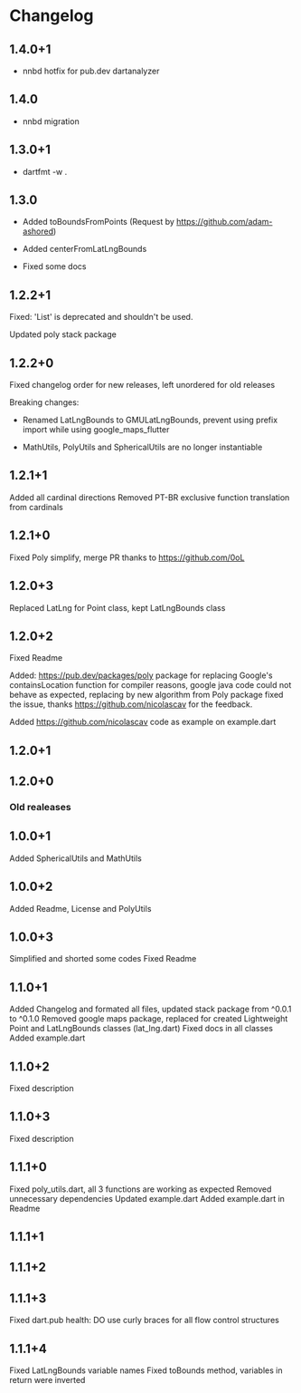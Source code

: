 # Changelog

## 1.4.0+1

* nnbd hotfix for pub.dev dartanalyzer

## 1.4.0

* nnbd migration

## 1.3.0+1

* dartfmt -w .

## 1.3.0

* Added toBoundsFromPoints (Request by <https://github.com/adam-ashored>)

* Added centerFromLatLngBounds

* Fixed some docs

## 1.2.2+1

Fixed: 'List' is deprecated and shouldn't be used.

Updated poly stack package


## 1.2.2+0

Fixed changelog order for new releases, left unordered for old releases

Breaking changes:

- Renamed LatLngBounds to GMULatLngBounds, prevent using prefix import while using google_maps_flutter

- MathUtils, PolyUtils and SphericalUtils are no longer instantiable

## 1.2.1+1

Added all cardinal directions
Removed PT-BR exclusive function translation from cardinals

## 1.2.1+0

Fixed Poly simplify, merge PR thanks to <https://github.com/0oL>

## 1.2.0+3

Replaced LatLng for Point class, kept LatLngBounds class

## 1.2.0+2

Fixed Readme

Added: <https://pub.dev/packages/poly> package for replacing Google's containsLocation function for compiler reasons, google java code could not behave as expected, replacing by new algorithm from Poly package fixed the issue, thanks <https://github.com/nicolascav> for the feedback.

Added <https://github.com/nicolascav> code as example on example.dart

## 1.2.0+1

## 1.2.0+0

### Old realeases

## 1.0.0+1

Added SphericalUtils and MathUtils

## 1.0.0+2

Added Readme, License and PolyUtils

## 1.0.0+3

Simplified and shorted some codes
Fixed Readme

## 1.1.0+1

Added Changelog and formated all files, updated stack package from ^0.0.1 to ^0.1.0
Removed google maps package, replaced for created Lightweight Point and LatLngBounds classes (lat_lng.dart)
Fixed docs in all classes
Added example.dart

## 1.1.0+2

Fixed description

## 1.1.0+3

Fixed description

## 1.1.1+0

Fixed poly_utils.dart, all 3 functions are working as expected
Removed unnecessary dependencies
Updated example.dart
Added example.dart in Readme

## 1.1.1+1

## 1.1.1+2

## 1.1.1+3

Fixed dart.pub health:
DO use curly braces for all flow control structures

## 1.1.1+4

Fixed LatLngBounds variable names
Fixed toBounds method, variables in return were inverted
